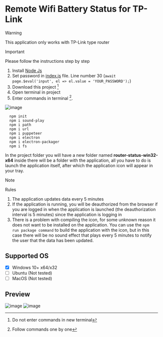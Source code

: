 # Remote Wifi Battery Status for TP-Link

> [!WARNING]
> This application only works with TP-Link type router

> [!IMPORTANT]
> Please follow the instructions step by step

1. Install [Node Js](https://nodejs.org/en/download/prebuilt-installer)
2. Set password in [index.js](https://github.com/aket0r/wifi-battery-status/blob/main/index.js) file. Line number 30 (`await page.$eval('input', el => el.value = 'YOUR_PASSWORD');`)
3. Download this project [^1]
4. Open terminal in project
5. Enter commands in terminal [^2].

![image](https://github.com/user-attachments/assets/bffad8d3-6587-4c9d-88aa-75463be6f40f)

[^1]: Do not enter commands in new terminal
[^2]: Follow commands one by one
```
  npm init
  npm i sound-play
  npm i path
  npm i url
  npm i puppeteer
  npm i electron
  npm i electron-packager
  npm i fs
```

In the project folder you will have a new folder named **router-status-win32-x64** inside there will be a folder with the application, all you have to do is launch the application itself, after which the application icon will appear in your tray.

> [!NOTE]
> Rules
> 1. The application updates data every 5 minutes
> 2. If the application is running, you will be deauthorized from the browser if you are logged in when the application is launched (the deauthorization interval is 5 minutes) since the application is logging in
> 3. There is a problem with compiling the icon, for some unknown reason it does not want to be installed on the application. You can use the `npm run package command` to build the application with the icon, but in this case there will be no sound effect that plays every 5 minutes to notify the user that the data has been updated.

## Supported OS
- [x] Windows 10+ x64/x32
- [ ] Ubuntu (Not tested)
- [ ] MacOS (Not tested)

## Preview
![image](https://github.com/user-attachments/assets/441fb525-d38d-48ec-87c6-3d7e43ae2d51)
![image](https://github.com/user-attachments/assets/e022b41c-6926-4971-932f-2e0722be35ed)

